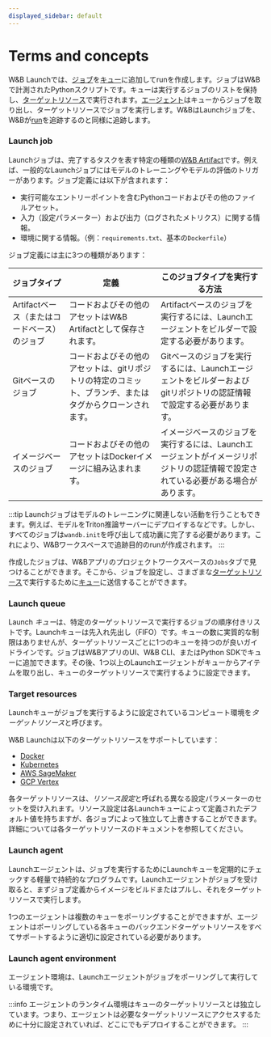 ```yaml
---
displayed_sidebar: default
---
```


# Terms and concepts
W&B Launchでは、[ジョブ](#launch-job)を[キュー](#launch-queue)に追加してrunを作成します。ジョブはW&Bで計測されたPythonスクリプトです。キューは実行するジョブのリストを保持し、[ターゲットリソース](#target-resources)で実行されます。[エージェント](#launch-agent)はキューからジョブを取り出し、ターゲットリソースでジョブを実行します。W&BはLaunchジョブを、W&Bが[run](../runs/intro.md)を追跡するのと同様に追跡します。

### Launch job
Launchジョブは、完了するタスクを表す特定の種類の[W&B Artifact](../artifacts/intro.md)です。例えば、一般的なLaunchジョブにはモデルのトレーニングやモデルの評価のトリガーがあります。ジョブ定義には以下が含まれます：

- 実行可能なエントリーポイントを含むPythonコードおよびその他のファイルアセット。
- 入力（設定パラメーター）および出力（ログされたメトリクス）に関する情報。
- 環境に関する情報。（例：`requirements.txt`、基本の`Dockerfile`）

ジョブ定義には主に3つの種類があります：

| ジョブタイプ | 定義 | このジョブタイプを実行する方法 | 
| ---------- | --------- | -------------- |
|Artifactベース（またはコードベース）のジョブ| コードおよびその他のアセットはW&B Artifactとして保存されます。| Artifactベースのジョブを実行するには、Launchエージェントをビルダーで設定する必要があります。 |
|Gitベースのジョブ| コードおよびその他のアセットは、gitリポジトリの特定のコミット、ブランチ、またはタグからクローンされます。 | Gitベースのジョブを実行するには、Launchエージェントをビルダーおよびgitリポジトリの認証情報で設定する必要があります。 |
|イメージベースのジョブ| コードおよびその他のアセットはDockerイメージに組み込まれます。 | イメージベースのジョブを実行するには、Launchエージェントがイメージリポジトリの認証情報で設定されている必要がある場合があります。 | 

:::tip
Launchジョブはモデルのトレーニングに関連しない活動を行うこともできます。例えば、モデルをTriton推論サーバーにデプロイするなどです。しかし、すべてのジョブは`wandb.init`を呼び出して成功裏に完了する必要があります。これにより、W&Bワークスペースで追跡目的のrunが作成されます。
:::

作成したジョブは、W&Bアプリのプロジェクトワークスペースの`Jobs`タブで見つけることができます。そこから、ジョブを設定し、さまざまな[ターゲットリソース](#target-resources)で実行するために[キュー](#launch-queue)に送信することができます。

### Launch queue
Launch *キュー*は、特定のターゲットリソースで実行するジョブの順序付きリストです。Launchキューは先入れ先出し（FIFO）です。キューの数に実質的な制限はありませんが、ターゲットリソースごとに1つのキューを持つのが良いガイドラインです。ジョブはW&BアプリのUI、W&B CLI、またはPython SDKでキューに追加できます。その後、1つ以上のLaunchエージェントがキューからアイテムを取り出し、キューのターゲットリソースで実行するように設定できます。

### Target resources
Launchキューがジョブを実行するように設定されているコンピュート環境を*ターゲットリソース*と呼びます。

W&B Launchは以下のターゲットリソースをサポートしています：

- [Docker](./setup-launch-docker.md)
- [Kubernetes](./setup-launch-kubernetes.md)
- [AWS SageMaker](./setup-launch-sagemaker.md)
- [GCP Vertex](./setup-vertex.md)

各ターゲットリソースは、*リソース設定*と呼ばれる異なる設定パラメーターのセットを受け入れます。リソース設定は各Launchキューによって定義されたデフォルト値を持ちますが、各ジョブによって独立して上書きすることができます。詳細については各ターゲットリソースのドキュメントを参照してください。

### Launch agent
Launchエージェントは、ジョブを実行するためにLaunchキューを定期的にチェックする軽量で持続的なプログラムです。Launchエージェントがジョブを受け取ると、まずジョブ定義からイメージをビルドまたはプルし、それをターゲットリソースで実行します。

1つのエージェントは複数のキューをポーリングすることができますが、エージェントはポーリングしている各キューのバックエンドターゲットリソースをすべてサポートするように適切に設定されている必要があります。

### Launch agent environment
エージェント環境は、Launchエージェントがジョブをポーリングして実行している環境です。

:::info
エージェントのランタイム環境はキューのターゲットリソースとは独立しています。つまり、エージェントは必要なターゲットリソースにアクセスするために十分に設定されていれば、どこにでもデプロイすることができます。
:::
